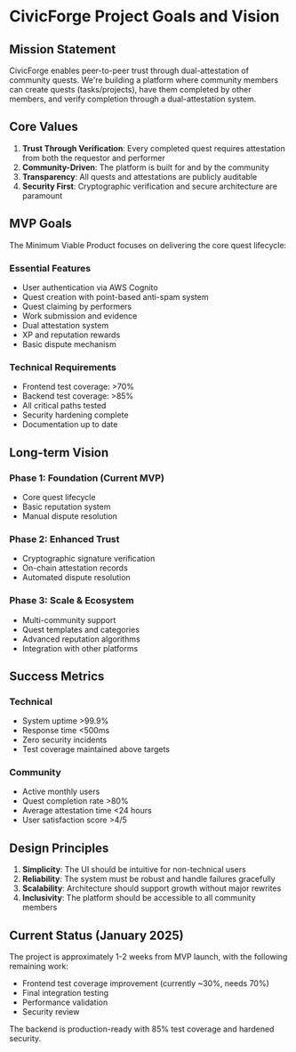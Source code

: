 # CivicForge Project Goals and Vision

## Mission Statement

CivicForge enables peer-to-peer trust through dual-attestation of community quests. We're building a platform where community members can create quests (tasks/projects), have them completed by other members, and verify completion through a dual-attestation system.

## Core Values

1. **Trust Through Verification**: Every completed quest requires attestation from both the requestor and performer
2. **Community-Driven**: The platform is built for and by the community
3. **Transparency**: All quests and attestations are publicly auditable
4. **Security First**: Cryptographic verification and secure architecture are paramount

## MVP Goals

The Minimum Viable Product focuses on delivering the core quest lifecycle:

### Essential Features
- User authentication via AWS Cognito
- Quest creation with point-based anti-spam system
- Quest claiming by performers
- Work submission and evidence
- Dual attestation system
- XP and reputation rewards
- Basic dispute mechanism

### Technical Requirements
- Frontend test coverage: >70%
- Backend test coverage: >85%
- All critical paths tested
- Security hardening complete
- Documentation up to date

## Long-term Vision

### Phase 1: Foundation (Current MVP)
- Core quest lifecycle
- Basic reputation system
- Manual dispute resolution

### Phase 2: Enhanced Trust
- Cryptographic signature verification
- On-chain attestation records
- Automated dispute resolution

### Phase 3: Scale & Ecosystem
- Multi-community support
- Quest templates and categories
- Advanced reputation algorithms
- Integration with other platforms

## Success Metrics

### Technical
- System uptime >99.9%
- Response time <500ms
- Zero security incidents
- Test coverage maintained above targets

### Community
- Active monthly users
- Quest completion rate >80%
- Average attestation time <24 hours
- User satisfaction score >4/5

## Design Principles

1. **Simplicity**: The UI should be intuitive for non-technical users
2. **Reliability**: The system must be robust and handle failures gracefully
3. **Scalability**: Architecture should support growth without major rewrites
4. **Inclusivity**: The platform should be accessible to all community members

## Current Status (January 2025)

The project is approximately 1-2 weeks from MVP launch, with the following remaining work:
- Frontend test coverage improvement (currently ~30%, needs 70%)
- Final integration testing
- Performance validation
- Security review

The backend is production-ready with 85% test coverage and hardened security.